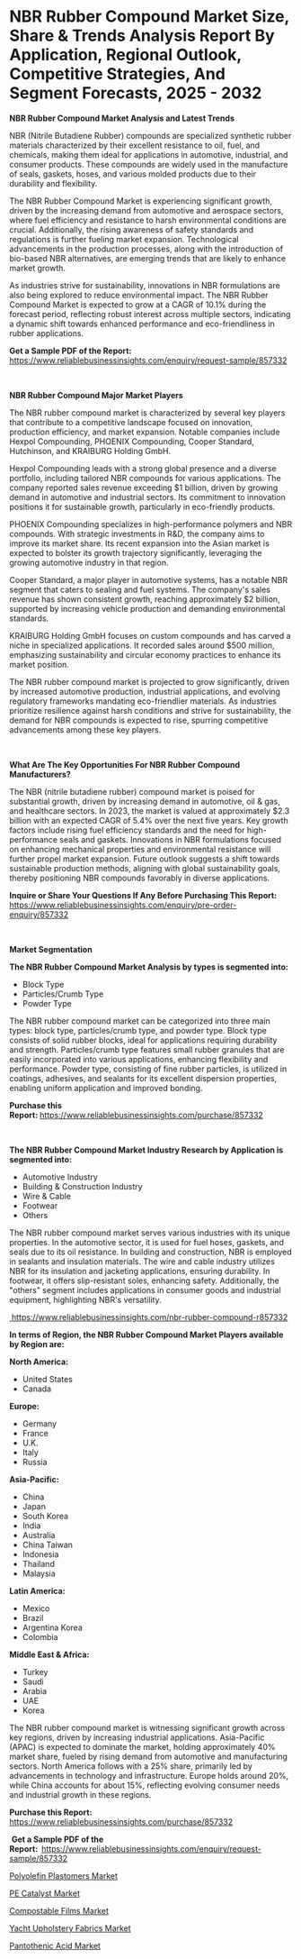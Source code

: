 <p><h1>NBR Rubber Compound Market Size, Share & Trends Analysis Report By Application, Regional Outlook, Competitive Strategies, And Segment Forecasts, 2025 - 2032</h1></p><p><strong>NBR Rubber Compound Market Analysis and Latest Trends</strong></p>
<p><p>NBR (Nitrile Butadiene Rubber) compounds are specialized synthetic rubber materials characterized by their excellent resistance to oil, fuel, and chemicals, making them ideal for applications in automotive, industrial, and consumer products. These compounds are widely used in the manufacture of seals, gaskets, hoses, and various molded products due to their durability and flexibility.</p><p>The NBR Rubber Compound Market is experiencing significant growth, driven by the increasing demand from automotive and aerospace sectors, where fuel efficiency and resistance to harsh environmental conditions are crucial. Additionally, the rising awareness of safety standards and regulations is further fueling market expansion. Technological advancements in the production processes, along with the introduction of bio-based NBR alternatives, are emerging trends that are likely to enhance market growth. </p><p>As industries strive for sustainability, innovations in NBR formulations are also being explored to reduce environmental impact. The NBR Rubber Compound Market is expected to grow at a CAGR of 10.1% during the forecast period, reflecting robust interest across multiple sectors, indicating a dynamic shift towards enhanced performance and eco-friendliness in rubber applications.</p></p>
<p><strong>Get a Sample PDF of the Report:&nbsp;</strong> <a href="https://www.reliablebusinessinsights.com/enquiry/request-sample/857332?utm_campaign=63&utm_medium=2&utm_source=Github&utm_content=ia&utm_term=01042025&utm_id=nbr-rubber-compound">https://www.reliablebusinessinsights.com/enquiry/request-sample/857332</a></p>
<p>&nbsp;</p>
<p><strong>NBR Rubber Compound Major Market Players</strong></p>
<p><p>The NBR rubber compound market is characterized by several key players that contribute to a competitive landscape focused on innovation, production efficiency, and market expansion. Notable companies include Hexpol Compounding, PHOENIX Compounding, Cooper Standard, Hutchinson, and KRAIBURG Holding GmbH.</p><p>Hexpol Compounding leads with a strong global presence and a diverse portfolio, including tailored NBR compounds for various applications. The company reported sales revenue exceeding $1 billion, driven by growing demand in automotive and industrial sectors. Its commitment to innovation positions it for sustainable growth, particularly in eco-friendly products.</p><p>PHOENIX Compounding specializes in high-performance polymers and NBR compounds. With strategic investments in R&D, the company aims to improve its market share. Its recent expansion into the Asian market is expected to bolster its growth trajectory significantly, leveraging the growing automotive industry in that region.</p><p>Cooper Standard, a major player in automotive systems, has a notable NBR segment that caters to sealing and fuel systems. The company's sales revenue has shown consistent growth, reaching approximately $2 billion, supported by increasing vehicle production and demanding environmental standards.</p><p>KRAIBURG Holding GmbH focuses on custom compounds and has carved a niche in specialized applications. It recorded sales around $500 million, emphasizing sustainability and circular economy practices to enhance its market position.</p><p>The NBR rubber compound market is projected to grow significantly, driven by increased automotive production, industrial applications, and evolving regulatory frameworks mandating eco-friendlier materials. As industries prioritize resilience against harsh conditions and strive for sustainability, the demand for NBR compounds is expected to rise, spurring competitive advancements among these key players.</p></p>
<p>&nbsp;</p>
<p><strong>What Are The Key Opportunities For NBR Rubber Compound Manufacturers?</strong></p>
<p><p>The NBR (nitrile butadiene rubber) compound market is poised for substantial growth, driven by increasing demand in automotive, oil & gas, and healthcare sectors. In 2023, the market is valued at approximately $2.3 billion with an expected CAGR of 5.4% over the next five years. Key growth factors include rising fuel efficiency standards and the need for high-performance seals and gaskets. Innovations in NBR formulations focused on enhancing mechanical properties and environmental resistance will further propel market expansion. Future outlook suggests a shift towards sustainable production methods, aligning with global sustainability goals, thereby positioning NBR compounds favorably in diverse applications.</p></p>
<p><strong>Inquire or Share Your Questions If Any Before Purchasing This Report:</strong> <a href="https://www.reliablebusinessinsights.com/enquiry/pre-order-enquiry/857332?utm_campaign=63&utm_medium=2&utm_source=Github&utm_content=ia&utm_term=01042025&utm_id=nbr-rubber-compound">https://www.reliablebusinessinsights.com/enquiry/pre-order-enquiry/857332</a></p>
<p>&nbsp;</p>
<p><strong>Market Segmentation</strong></p>
<p><strong>The NBR Rubber Compound Market Analysis by types is segmented into:</strong></p>
<p><ul><li>Block Type</li><li>Particles/Crumb Type</li><li>Powder Type</li></ul></p>
<p><p>The NBR rubber compound market can be categorized into three main types: block type, particles/crumb type, and powder type. Block type consists of solid rubber blocks, ideal for applications requiring durability and strength. Particles/crumb type features small rubber granules that are easily incorporated into various applications, enhancing flexibility and performance. Powder type, consisting of fine rubber particles, is utilized in coatings, adhesives, and sealants for its excellent dispersion properties, enabling uniform application and improved bonding.</p></p>
<p><strong>Purchase this Report:&nbsp;</strong><a href="https://www.reliablebusinessinsights.com/purchase/857332?utm_campaign=63&utm_medium=2&utm_source=Github&utm_content=ia&utm_term=01042025&utm_id=nbr-rubber-compound">https://www.reliablebusinessinsights.com/purchase/857332</a></p>
<p>&nbsp;</p>
<p><strong>The NBR Rubber Compound Market Industry Research by Application is segmented into:</strong></p>
<p><ul><li>Automotive Industry</li><li>Building & Construction Industry</li><li>Wire & Cable</li><li>Footwear</li><li>Others</li></ul></p>
<p><p>The NBR rubber compound market serves various industries with its unique properties. In the automotive sector, it is used for fuel hoses, gaskets, and seals due to its oil resistance. In building and construction, NBR is employed in sealants and insulation materials. The wire and cable industry utilizes NBR for its insulation and jacketing applications, ensuring durability. In footwear, it offers slip-resistant soles, enhancing safety. Additionally, the "others" segment includes applications in consumer goods and industrial equipment, highlighting NBR's versatility.</p></p>
<p><a href="https://www.reliablebusinessinsights.com/nbr-rubber-compound-r857332?utm_campaign=63&utm_medium=2&utm_source=Github&utm_content=ia&utm_term=01042025&utm_id=nbr-rubber-compound">&nbsp;https://www.reliablebusinessinsights.com/nbr-rubber-compound-r857332</a></p>
<p><strong>In terms of Region, the NBR Rubber Compound Market Players available by Region are:</strong></p>
<p>
    <p> <strong> North America: </strong>
        <ul>
            <li>United States</li>
            <li>Canada</li>
        </ul>
        </p> 
    <p> <strong> Europe: </strong>
        <ul>
            <li>Germany</li>
            <li>France</li>
            <li>U.K.</li>
            <li>Italy</li>
            <li>Russia</li>
        </ul>
        </p> 
    <p> <strong> Asia-Pacific: </strong>
        <ul>
            <li>China</li>
            <li>Japan</li>
            <li>South Korea</li>
            <li>India</li>
            <li>Australia</li>
            <li>China Taiwan</li>
            <li>Indonesia</li>
            <li>Thailand</li>
            <li>Malaysia</li>
        </ul>
        </p> 
    <p> <strong> Latin America: </strong>
        <ul>
            <li>Mexico</li>
            <li>Brazil</li>
            <li>Argentina Korea</li>
            <li>Colombia</li>
        </ul>
        </p> 
    <p> <strong> Middle East & Africa: </strong>
        <ul>
            <li>Turkey</li>
            <li>Saudi</li>
            <li>Arabia</li>
            <li>UAE</li>
            <li>Korea</li>
        </ul>
    </p>
    </p>
<p><p>The NBR rubber compound market is witnessing significant growth across key regions, driven by increasing industrial applications. Asia-Pacific (APAC) is expected to dominate the market, holding approximately 40% market share, fueled by rising demand from automotive and manufacturing sectors. North America follows with a 25% share, primarily led by advancements in technology and infrastructure. Europe holds around 20%, while China accounts for about 15%, reflecting evolving consumer needs and industrial growth in these regions.</p></p>
<p><strong>Purchase this Report: </strong><a href="https://www.reliablebusinessinsights.com/purchase/857332?utm_campaign=63&utm_medium=2&utm_source=Github&utm_content=ia&utm_term=01042025&utm_id=nbr-rubber-compound">https://www.reliablebusinessinsights.com/purchase/857332</a></p>
<p>&nbsp;<strong>Get a Sample PDF of the Report:&nbsp;&nbsp;</strong><a href="https://www.reliablebusinessinsights.com/enquiry/request-sample/857332?utm_campaign=63&utm_medium=2&utm_source=Github&utm_content=ia&utm_term=01042025&utm_id=nbr-rubber-compound">https://www.reliablebusinessinsights.com/enquiry/request-sample/857332</a></p>
<p><strong></strong></p>
<p><p><a href="https://github.com/jemmysolin5k/Market-Research-Report-List-1/blob/main/polyolefin-plastomers-market.md?utm_campaign=63&utm_medium=2&utm_source=Github&utm_content=ia&utm_term=01042025&utm_id=nbr-rubber-compound">Polyolefin Plastomers Market</a></p><p><a href="https://github.com/steegwajma22/Market-Research-Report-List-1/blob/main/pe-catalyst-market.md?utm_campaign=63&utm_medium=2&utm_source=Github&utm_content=ia&utm_term=01042025&utm_id=nbr-rubber-compound">PE Catalyst Market</a></p><p><a href="https://github.com/rubiogruis0p/Market-Research-Report-List-1/blob/main/compostable-films-market.md?utm_campaign=63&utm_medium=2&utm_source=Github&utm_content=ia&utm_term=01042025&utm_id=nbr-rubber-compound">Compostable Films Market</a></p><p><a href="https://github.com/sokurgleyde/Market-Research-Report-List-1/blob/main/yacht-upholstery-fabrics-market.md?utm_campaign=63&utm_medium=2&utm_source=Github&utm_content=ia&utm_term=01042025&utm_id=nbr-rubber-compound">Yacht Upholstery Fabrics Market</a></p><p><a href="https://github.com/kaniselway4c/Market-Research-Report-List-1/blob/main/pantothenic-acid-market.md?utm_campaign=63&utm_medium=2&utm_source=Github&utm_content=ia&utm_term=01042025&utm_id=nbr-rubber-compound">Pantothenic Acid Market</a></p></p>